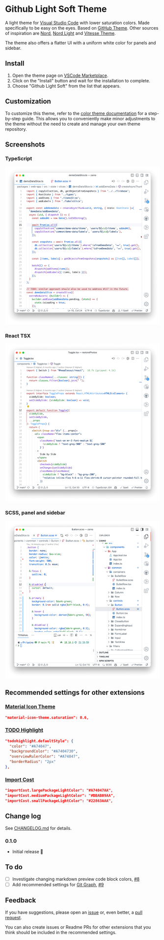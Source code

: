 # Github Light Soft Theme

A light theme for [Visual Studio Code](http://code.visualstudio.com/) with lower saturation colors. Made specifically to be easy on the eyes. Based on [GitHub Theme](https://marketplace.visualstudio.com/items?itemName=GitHub.github-vscode-theme). Other sources of inspiration are [Nord](https://marketplace.visualstudio.com/items?itemName=arcticicestudio.nord-visual-studio-code), [Nord Light](https://marketplace.visualstudio.com/items?itemName=huytd.nord-light) and [Vitesse Theme](https://marketplace.visualstudio.com/items?itemName=antfu.theme-vitesse).

The theme also offers a flatter UI with a uniform white color for panels and sidebar.

## Install

<!-- TODO Add proper link -->
1. Open the theme page on [VSCode Marketplace](www.google.com).
2. Click on the "Install" button and wait for the installation to complete.
3. Choose "Github Light Soft" from the list that appears.

## Customization

To customize this theme, refer to the [color theme documentation](https://code.visualstudio.com/api/extension-guides/color-theme) for a step-by-step guide. This allows you to conveniently make minor adjustments to the theme without the need to create and manage your own theme repository.

## Screenshots

### TypeScript

![Github Light Soft Theme with TypeScript](images/screenshot-ts.png)

### React TSX

![Github Light Soft Theme with React TSX](images/screenshot-tsx.png)

### SCSS, panel and sidebar

![Github Light Soft Theme with SCSS](images/screenshot-scss.png)

## Recommended settings for other extensions

### [Material Icon Theme](https://marketplace.visualstudio.com/items?itemName=PKief.material-icon-theme)

```json
"material-icon-theme.saturation": 0.6,
```

### [TODO Highlight](https://marketplace.visualstudio.com/items?itemName=wayou.vscode-todo-highlight)

```json
"todohighlight.defaultStyle": {
  "color": "#A74047",
  "backgroundColor": "#A7404730",
  "overviewRulerColor": "#A74047",
  "borderRadius": "2px"
},
```

### [Import Cost](https://marketplace.visualstudio.com/items?itemName=wix.vscode-import-cost)

```json
"importCost.largePackageLightColor": "#A74047AA",
"importCost.mediumPackageLightColor": "#DBAB09AA",
"importCost.smallPackageLightColor": "#22863AAA",
```

## Change log

See [CHANGELOG.md](CHANGELOG.md) for details.

### 0.1.0

- Initial release 🚀

## To do

- [ ] Investigate changing markdown preview code block colors, [#8](https://github.com/IgorKrupenja/vscode-github-light-soft-theme/issues/8)
- [ ] Add recommended settings for [Git Graph](https://marketplace.visualstudio.com/items?itemName=mhutchie.git-graph), [#9](https://github.com/IgorKrupenja/vscode-github-light-soft-theme/issues/9)

## Feedback

If you have suggestions, please open an [issue](https://github.com/IgorKrupenja/vscode-github-light-soft-theme/issues/new) or, even better, a [pull request](https://github.com/IgorKrupenja/vscode-github-light-soft-theme/pulls).

You can also create issues or Readme PRs for other extensions that you think should be included in the recommended settings.

